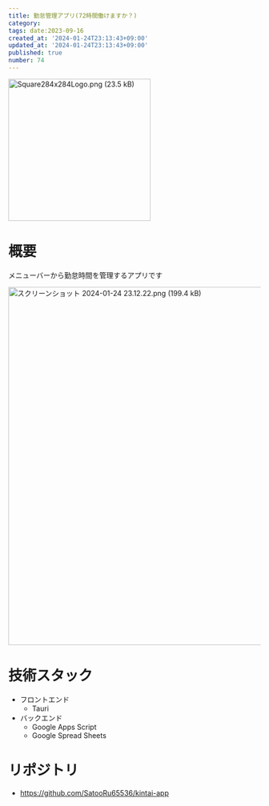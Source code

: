 ```yaml
---
title: 勤怠管理アプリ(72時間働けますか？)
category:
tags: date:2023-09-16
created_at: '2024-01-24T23:13:43+09:00'
updated_at: '2024-01-24T23:13:43+09:00'
published: true
number: 74
---
```


<img width="284" alt="Square284x284Logo.png (23.5 kB)" src="/images/articles/74/259e734a-aa11-47c2-94a4-ea16aa2dbe9a.png">


# 概要
メニューバーから勤怠時間を管理するアプリです

<img width="716" alt="スクリーンショット 2024-01-24 23.12.22.png (199.4 kB)" src="/images/articles/74/ada9b6ab-8c99-4bd1-8c22-00c7c857e9c4.png">


# 技術スタック
- フロントエンド
    - Tauri
- バックエンド
    - Google Apps Script
    - Google Spread Sheets

# リポジトリ
- https://github.com/SatooRu65536/kintai-app

